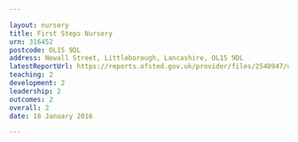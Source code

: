 ```yaml
---

layout: nursery
title: First Steps Nursery
urn: 316452
postcode: OL15 9DL
address: Newall Street, Littleborough, Lancashire, OL15 9DL
latestReportUrl: https://reports.ofsted.gov.uk/provider/files/2540947/urn/316452.pdf
teaching: 2
development: 2
leadership: 2
outcomes: 2
overall: 2
date: 18 January 2016

---
```

